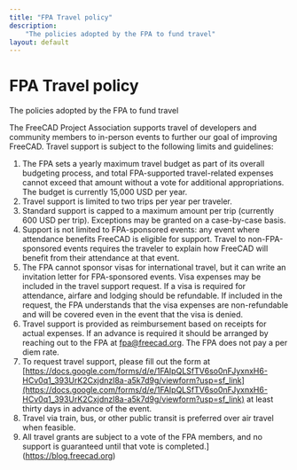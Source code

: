 ```yaml
---
title: "FPA Travel policy"
description:
    "The policies adopted by the FPA to fund travel"
layout: default
---
```


# FPA Travel policy

The policies adopted by the FPA to fund travel

The FreeCAD Project Association supports travel of developers and community members to in-person events to further our goal of improving FreeCAD. Travel support is subject to the following limits and guidelines:  

1. The FPA sets a yearly maximum travel budget as part of its overall budgeting process, and total FPA-supported travel-related expenses cannot exceed that amount without a vote for additional appropriations. The budget is currently 15,000 USD per year.
2. Travel support is limited to two trips per year per traveler.
3. Standard support is capped to a maximum amount per trip (currently 600 USD per trip). Exceptions may be granted on a case-by-case basis.
4. Support is not limited to FPA-sponsored events: any event where attendance benefits FreeCAD is eligible for support. Travel to non-FPA-sponsored events requires the traveler to explain how FreeCAD will benefit from their attendance at that event.
5. The FPA cannot sponsor visas for international travel, but it can write an invitation letter for FPA-sponsored events. Visa expenses may be included in the travel support request. If a visa is required for attendance, airfare and lodging should be refundable. If included in the request, the FPA understands that the visa expenses are non-refundable and will be covered even in the event that the visa is denied.
6. Travel support is provided as reimbursement based on receipts for actual expenses. If an advance is required it should be arranged by reaching out to the FPA at [fpa@freecad.org](mailto:fpa@freecad.org). The FPA does not pay a per diem rate.
7. To request travel support, please fill out the form at [https://docs.google.com/forms/d/e/1FAIpQLSfTV6so0nFJyxnxH6-HCv0q1_393UrK2Cxjdnzl8a-a5k7d9g/viewform?usp=sf_link](https://docs.google.com/forms/d/e/1FAIpQLSfTV6so0nFJyxnxH6-HCv0q1_393UrK2Cxjdnzl8a-a5k7d9g/viewform?usp=sf_link) at least thirty days in advance of the event.
8. Travel via train, bus, or other public transit is preferred over air travel when feasible.
9. All travel grants are subject to a vote of the FPA members, and no support is guaranteed until that vote is completed.](https://blog.freecad.org)


